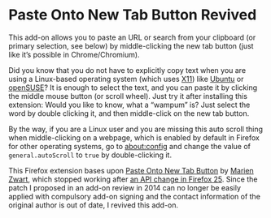 # Paste Onto New Tab Button Revived

This add-on allows you to paste an URL or search from your clipboard (or primary selection, see below) by middle-clicking the new tab button (just like it’s possible in Chrome/Chromium).

Did you know that you do not have to explicitly copy text when you are using a Linux-based operating system (which uses [X11](https://en.wikipedia.org/wiki/X11)) like [Ubuntu](http://www.ubuntu.com/) or [openSUSE](https://www.opensuse.org/)? It is enough to select the text, and you can paste it by clicking the middle mouse button (or scroll wheel). Just try it after installing this extension: Would you like to know, what a “wampum” is? Just select the word by double clicking it, and then middle-click on the new tab button.

By the way, if you are a Linux user and you are missing this auto scroll thing when middle-clicking on a webpage, which is enabled by default in Firefox for other operating systems, go to [about:config](about:config) and change the value of `general.autoScroll` to `true` by double-clicking it.

This Firefox extension bases upon [Paste Onto New Tab Button](https://addons.mozilla.org/firefox/addon/paste-onto-new-tab-button/) by [Marien Zwart](https://addons.mozilla.org/de/firefox/user/mzz/), which stopped working after [an API change in Firefox 25](https://blog.mozilla.org/addons/2013/09/30/compatibility-for-firefox-25/). Since the patch I proposed in an add-on review in 2014 can no longer be easily applied with compulsory add-on signing and the contact information of the original author is out of date, I revived this add-on.
